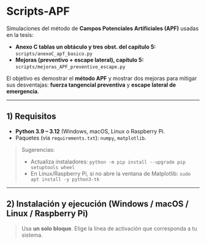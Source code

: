 # Scripts-APF

Simulaciones del método de **Campos Potenciales Artificiales (APF)** usadas en la tesis:
- **Anexo C tablas un obtáculo y tres obst. del capítulo 5:** `scripts/anexoC_apf_basico.py`
- **Mejoras (preventivo + escape lateral), capítulo 5:** `scripts/mejoras_APF_preventivo_escape.py`

El objetivo es demostrar el **método APF** y mostrar dos mejoras para mitigar sus desventajas: **fuerza tangencial preventiva** y **escape lateral de emergencia**.

---

## 1) Requisitos

- **Python 3.9 – 3.12** (Windows, macOS, Linux o Raspberry Pi.
- Paquetes (vía `requirements.txt`): `numpy`, `matplotlib`.

> Sugerencias:
> - Actualiza instaladores: `python -m pip install --upgrade pip setuptools wheel`
> - En Linux/Raspberry Pi, si no abre la ventana de Matplotlib: `sudo apt install -y python3-tk`

---

## 2) Instalación y ejecución (Windows / macOS / Linux / Raspberry Pi)

> Usa **un solo bloque**. Elige la línea de activación que corresponda a tu sistema.

